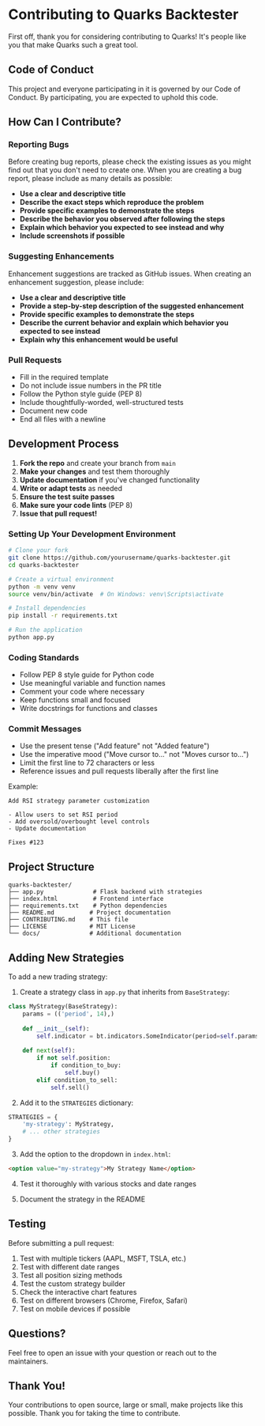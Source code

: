 # Contributing to Quarks Backtester

First off, thank you for considering contributing to Quarks! It's people like you that make Quarks such a great tool.

## Code of Conduct

This project and everyone participating in it is governed by our Code of Conduct. By participating, you are expected to uphold this code.

## How Can I Contribute?

### Reporting Bugs

Before creating bug reports, please check the existing issues as you might find out that you don't need to create one. When you are creating a bug report, please include as many details as possible:

* **Use a clear and descriptive title**
* **Describe the exact steps which reproduce the problem**
* **Provide specific examples to demonstrate the steps**
* **Describe the behavior you observed after following the steps**
* **Explain which behavior you expected to see instead and why**
* **Include screenshots if possible**

### Suggesting Enhancements

Enhancement suggestions are tracked as GitHub issues. When creating an enhancement suggestion, please include:

* **Use a clear and descriptive title**
* **Provide a step-by-step description of the suggested enhancement**
* **Provide specific examples to demonstrate the steps**
* **Describe the current behavior and explain which behavior you expected to see instead**
* **Explain why this enhancement would be useful**

### Pull Requests

* Fill in the required template
* Do not include issue numbers in the PR title
* Follow the Python style guide (PEP 8)
* Include thoughtfully-worded, well-structured tests
* Document new code
* End all files with a newline

## Development Process

1. **Fork the repo** and create your branch from `main`
2. **Make your changes** and test them thoroughly
3. **Update documentation** if you've changed functionality
4. **Write or adapt tests** as needed
5. **Ensure the test suite passes**
6. **Make sure your code lints** (PEP 8)
7. **Issue that pull request!**

### Setting Up Your Development Environment

```bash
# Clone your fork
git clone https://github.com/yourusername/quarks-backtester.git
cd quarks-backtester

# Create a virtual environment
python -m venv venv
source venv/bin/activate  # On Windows: venv\Scripts\activate

# Install dependencies
pip install -r requirements.txt

# Run the application
python app.py
```

### Coding Standards

* Follow PEP 8 style guide for Python code
* Use meaningful variable and function names
* Comment your code where necessary
* Keep functions small and focused
* Write docstrings for functions and classes

### Commit Messages

* Use the present tense ("Add feature" not "Added feature")
* Use the imperative mood ("Move cursor to..." not "Moves cursor to...")
* Limit the first line to 72 characters or less
* Reference issues and pull requests liberally after the first line

Example:
```
Add RSI strategy parameter customization

- Allow users to set RSI period
- Add oversold/overbought level controls
- Update documentation

Fixes #123
```

## Project Structure

```
quarks-backtester/
├── app.py              # Flask backend with strategies
├── index.html          # Frontend interface
├── requirements.txt    # Python dependencies
├── README.md          # Project documentation
├── CONTRIBUTING.md    # This file
├── LICENSE            # MIT License
└── docs/              # Additional documentation
```

## Adding New Strategies

To add a new trading strategy:

1. Create a strategy class in `app.py` that inherits from `BaseStrategy`:

```python
class MyStrategy(BaseStrategy):
    params = (('period', 14),)
    
    def __init__(self):
        self.indicator = bt.indicators.SomeIndicator(period=self.params.period)
    
    def next(self):
        if not self.position:
            if condition_to_buy:
                self.buy()
        elif condition_to_sell:
            self.sell()
```

2. Add it to the `STRATEGIES` dictionary:

```python
STRATEGIES = {
    'my-strategy': MyStrategy,
    # ... other strategies
}
```

3. Add the option to the dropdown in `index.html`:

```html
<option value="my-strategy">My Strategy Name</option>
```

4. Test it thoroughly with various stocks and date ranges

5. Document the strategy in the README

## Testing

Before submitting a pull request:

1. Test with multiple tickers (AAPL, MSFT, TSLA, etc.)
2. Test with different date ranges
3. Test all position sizing methods
4. Test the custom strategy builder
5. Check the interactive chart features
6. Test on different browsers (Chrome, Firefox, Safari)
7. Test on mobile devices if possible

## Questions?

Feel free to open an issue with your question or reach out to the maintainers.

## Thank You!

Your contributions to open source, large or small, make projects like this possible. Thank you for taking the time to contribute.
